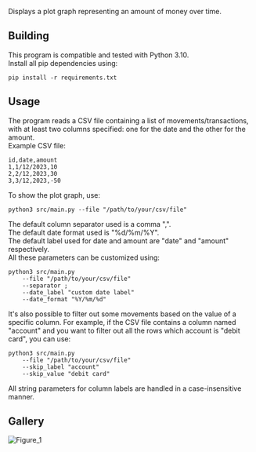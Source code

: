 Displays a plot graph representing an amount of money over time.

## Building
This program is compatible and tested with Python 3.10.  
Install all pip dependencies using:
```
pip install -r requirements.txt
```
## Usage
The program reads a CSV file containing a list of movements/transactions, with at least two columns specified: one for
the date and the other for the amount.  
Example CSV file:
```csv
id,date,amount
1,1/12/2023,10
2,2/12,2023,30
3,3/12,2023,-50
```
To show the plot graph, use:
```
python3 src/main.py --file "/path/to/your/csv/file"
```
The default column separator used is a comma ",".  
The default date format used is "%d/%m/%Y".  
The default label used for date and amount are "date" and "amount" respectively.  
All these parameters can be customized using:
```
python3 src/main.py
    --file "/path/to/your/csv/file"
    --separator ;
    --date_label "custom date label"
    --date_format "%Y/%m/%d"
```
It's also possible to filter out some movements based on the value of a specific column.
For example, if the CSV file contains a column named "account" and you want to filter out
all the rows which account is "debit card", you can use:
```
python3 src/main.py
    --file "/path/to/your/csv/file"
    --skip_label "account"
    --skip_value "debit card"
```
All string parameters for column labels are handled in a case-insensitive manner.
## Gallery
![Figure_1](https://github.com/Ciro23/money-over-time/assets/38884767/3e3c8e1e-1fa6-48f7-aef7-b5315f97965b)
